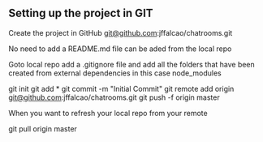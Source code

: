 Setting up the project in GIT
-----------------------------

Create the project in GitHub
git@github.com:jffalcao/chatrooms.git

No need to add a README.md file can be aded from the local repo

Goto local repo
add a .gitignore file and add all the folders that have been created from external dependencies
in this case node_modules

git init
git add *
git commit -m "Initial Commit"
git remote add origin git@github.com:jffalcao/chatrooms.git
git push -f origin master

When you want to refresh your local repo from your remote

git pull origin master
